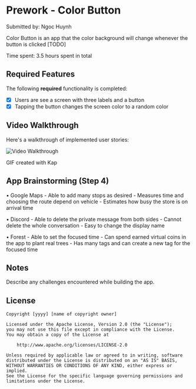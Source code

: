 # Prework - Color Button

Submitted by: Ngoc Huynh

Color Button is an app that the color background will change whenever the button is clicked [TODO] 

Time spent: 3.5 hours spent in total

## Required Features

The following **required** functionality is completed:

- [x] Users are see a screen with three labels and a button
- [x] Tapping the button changes the screen color to a random color
 
## Video Walkthrough

Here's a walkthrough of implemented user stories:

<img src='https://i.imgur.com/yThVEC1.mp4' title='Video Walkthrough' width='' alt='Video Walkthrough' />

GIF created with Kap  

## App Brainstorming (Step 4)

• Google Maps
    - Able to add many stops as desired
    - Measures time and choosing the route depend on vehicle
    - Estimates how busy the store is on arrival time

• Discord
    - Able to delete the private message from both sides
    - Cannot delete the whole conversation 
    - Easy to change the display name 

• Forest
    - Able to set the focused time
    - Can spend earned virtual coins in the app to plant real trees
    - Has many tags and can create a new tag for the focused time


## Notes

Describe any challenges encountered while building the app.

## License

    Copyright [yyyy] [name of copyright owner]

    Licensed under the Apache License, Version 2.0 (the "License");
    you may not use this file except in compliance with the License.
    You may obtain a copy of the License at

        http://www.apache.org/licenses/LICENSE-2.0

    Unless required by applicable law or agreed to in writing, software
    distributed under the License is distributed on an "AS IS" BASIS,
    WITHOUT WARRANTIES OR CONDITIONS OF ANY KIND, either express or implied.
    See the License for the specific language governing permissions and
    limitations under the License.